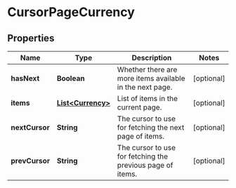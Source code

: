 

# CursorPageCurrency


## Properties

| Name | Type | Description | Notes |
|------------ | ------------- | ------------- | -------------|
|**hasNext** | **Boolean** | Whether there are more items available in the next page. |  [optional] |
|**items** | [**List&lt;Currency&gt;**](Currency.md) | List of items in the current page. |  [optional] |
|**nextCursor** | **String** | The cursor to use for fetching the next page of items. |  [optional] |
|**prevCursor** | **String** | The cursor to use for fetching the previous page of items. |  [optional] |



